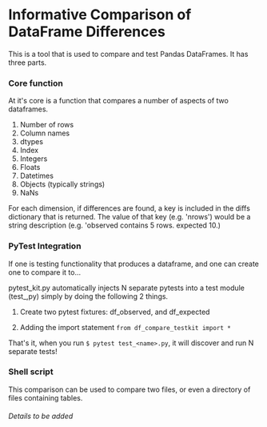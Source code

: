 # Informative Comparison of DataFrame Differences

This is a tool that is used to compare and test Pandas DataFrames. It has three parts.

### Core function
At it's core is a function that compares a number of aspects of two dataframes.

1. Number of rows
2. Column names
3. dtypes
4. Index
5. Integers
6. Floats
7. Datetimes
8. Objects (typically strings)
9. NaNs

For each dimension, if differences are found, a key is included in the diffs dictionary that is returned.
The value of that key (e.g. 'nrows') would be a string description (e.g. 'observed contains 5 rows. expected 10.)

### PyTest Integration

If one is testing functionality that produces a dataframe, and one can create one to compare it to... 

pytest_kit.py automatically injects N separate pytests into a test module (test_<name>,py)
simply by doing the following 2 things.

1. Create two pytest fixtures: df_observed, and df_expected

2. Adding the import statement `from df_compare_testkit import *`

That's it, when you run `$ pytest test_<name>.py`, it will discover and run N separate tests!


### Shell script

This comparison can be used to compare two files, or even a directory of files containing tables.

###### Details to be added




 